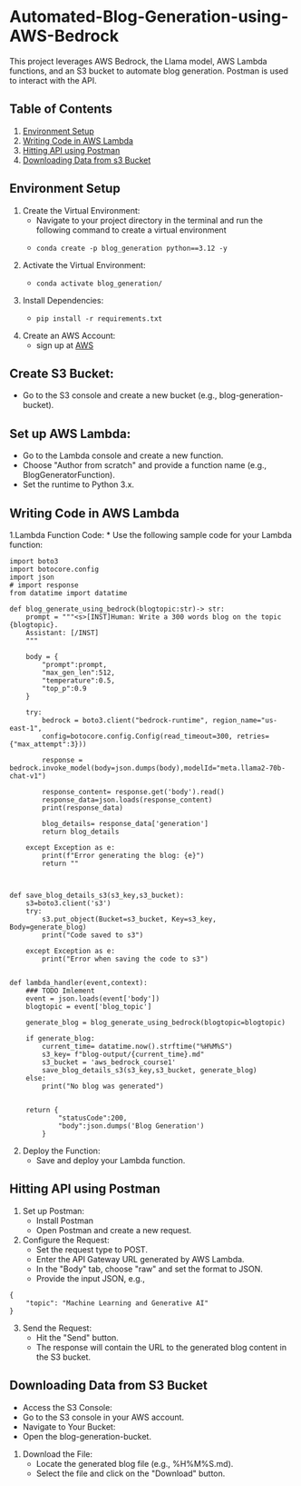 # Automated-Blog-Generation-using-AWS-Bedrock

This project leverages AWS Bedrock, the Llama model, AWS Lambda functions, and an S3 bucket to automate blog generation. Postman is used to interact with the API.

## Table of Contents
1. [Environment Setup](#environment-setup)
2. [Writing Code in AWS Lambda](#writing-code-in-aws-lambda)
3. [Hitting API using Postman](#hitting-api-using-postman)
4. [Downloading Data from s3 Bucket](#downloading-data-from-s3-bucket)


## Environment Setup
1. Create the Virtual Environment:
   * Navigate to your project directory in the terminal and run the following command to create a virtual environment
   * ```
     conda create -p blog_generation python==3.12 -y
     ````
2. Activate the Virtual Environment:
   * ```
     conda activate blog_generation/
     ```
3. Install Dependencies:
   * ```
     pip install -r requirements.txt
     ```
4. Create an AWS Account:
   * sign up at [AWS](https://aws.amazon.com/free/?gclid=CjwKCAjw7s20BhBFEiwABVIMrbgs05gFnAk8X9yETT2vVUQcAcyhPT64-JgwuPvVAFyts4pC2KgJBBoC644QAvD_BwE&trk=2738afd4-9401-4d18-8e3e-1b1c194dea07&sc_channel=ps&ef_id=CjwKCAjw7s20BhBFEiwABVIMrbgs05gFnAk8X9yETT2vVUQcAcyhPT64-JgwuPvVAFyts4pC2KgJBBoC644QAvD_BwE:G:s&s_kwcid=AL!4422!3!509606977827!p!!g!!aws%20amazon%20com!12618685604!120373367976)

## Create S3 Bucket:
   * Go to the S3 console and create a new bucket (e.g., blog-generation-bucket).
## Set up AWS Lambda:
   * Go to the Lambda console and create a new function.
   * Choose "Author from scratch" and provide a function name (e.g., BlogGeneratorFunction).
   * Set the runtime to Python 3.x.
  
## Writing Code in AWS Lambda
   1.Lambda Function Code:
        * Use the following sample code for your Lambda function:
```
import boto3
import botocore.config
import json
# import response
from datatime import datatime

def blog_generate_using_bedrock(blogtopic:str)-> str:
    prompt = """<s>[INST]Human: Write a 300 words blog on the topic {blogtopic}.
    Assistant: [/INST]
    """

    body = {
        "prompt":prompt,
        "max_gen_len":512,
        "temperature":0.5,
        "top_p":0.9
    }

    try:
        bedrock = boto3.client("bedrock-runtime", region_name="us-east-1",
        config=botocore.config.Config(read_timeout=300, retries={"max_attempt":3}))

        response = bedrock.invoke_model(body=json.dumps(body),modelId="meta.llama2-70b-chat-v1")

        response_content= response.get('body').read()
        response_data=json.loads(response_content)
        print(response_data)

        blog_details= response_data['generation']
        return blog_details

    except Exception as e:
        print(f"Error generating the blog: {e}")
        return ""



def save_blog_details_s3(s3_key,s3_bucket):
    s3=boto3.client('s3')
    try:
        s3.put_object(Bucket=s3_bucket, Key=s3_key, Body=generate_blog)
        print("Code saved to s3")

    except Exception as e:
        print("Error when saving the code to s3")


def lambda_handler(event,context):
    ### TODO Imlement
    event = json.loads(event['body'])
    blogtopic = event['blog_topic']

    generate_blog = blog_generate_using_bedrock(blogtopic=blogtopic)

    if generate_blog:
        current_time= datatime.now().strftime("%H%M%S")
        s3_key= f"blog-output/{current_time}.md"
        s3_bucket = 'aws_bedrock_course1'
        save_blog_details_s3(s3_key,s3_bucket, generate_blog)
    else:
        print("No blog was generated")


    return {
            "statusCode":200,
            "body":json.dumps('Blog Generation')
        }

```

2. Deploy the Function:
   * Save and deploy your Lambda function.

## Hitting API using Postman
   1. Set up Postman:
      * Install Postman
      * Open Postman and create a new request.
  2. Configure the Request:
     * Set the request type to POST.
     * Enter the API Gateway URL generated by AWS Lambda.
     * In the "Body" tab, choose "raw" and set the format to JSON.
     * Provide the input JSON, e.g.,

```
{
    "topic": "Machine Learning and Generative AI"
}
```
3. Send the Request:
   * Hit the "Send" button.
   * The response will contain the URL to the generated blog content in the S3 bucket.
    
## Downloading Data from S3 Bucket
  * Access the S3 Console:
  * Go to the S3 console in your AWS account.
  * Navigate to Your Bucket:
  * Open the blog-generation-bucket.
  1. Download the File:
      * Locate the generated blog file (e.g., %H%M%S.md).
      * Select the file and click on the "Download" button.
